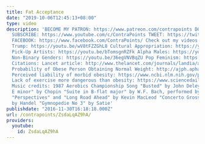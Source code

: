 ```yaml
---
title: Fat Acceptance
date: "2019-10-06T12:45:13+08:00"
type: video
description: 'BECOME MY PATRON: https://www.patreon.com/contrapoints DONATE: https://www.paypal.com/cgi-bin/webscr?cmd=_donations&business=QAXL4AUZAQY7C&lc=US&item_name=ContraPoints&currency_code=USD&bn=PP%2dDonationsBF%3abtn_donateCC_LG%2egif%3aNonHosted
  SUBSCRIBE: https://www.youtube.com/c/ContraPoints TWEET: https://twitter.com/ContraPoints
  FACEBOOK: https://www.facebook.com/ContraPoints/ Check out my videos about: President
  Trump: https://youtu.be/wV8tFZZGhL8 Cultural Appropriation: https://youtu.be/bL4nHYFZoGs
  Pick-Up Artists: https://youtu.be/bTomsgnRZFk Alpha Males: https://youtu.be/k6jYB74UQmI
  Non-Binary Genders: https://youtu.be/36egVNVBqZU Pop Feminism: https://youtu.be/3glomsCM5mU
  Citations: Lancet article: http://www.thelancet.com/journals/landia/article/PIIS2213-8587(15)00009-1/fulltext
  Probability of Obese Person Obtaining Normal Weight: http://ajph.aphapublications.org/doi/pdf/10.2105/AJPH.2015.302773
  Perceived liability of morbid obesity: https://www.ncbi.nlm.nih.gov/pubmed/1835716
  Lack of exercise more dangerous than obesity: https://www.sciencedaily.com/releases/2015/01/150114143118.htm
  Music credits: 1987 Aerobics Championship Song "Busted" by John Deley "Waltz in
  E minor" by Chopin "Suite in B-flat major" by W.F. Bach, performed by Michel Rondeau
  "Perspectives" and "Long Road Ahead" by Kevin MacLeod "Concerto Grosso in F Major"
  by Handel "Gymnopedie No 3" by Satie'
publishdate: "2016-11-30T16:18:18.000Z"
url: /contrapoints/ZsdaLqAZ9hA/
providers:
  youtube:
    id: ZsdaLqAZ9hA
---
```

